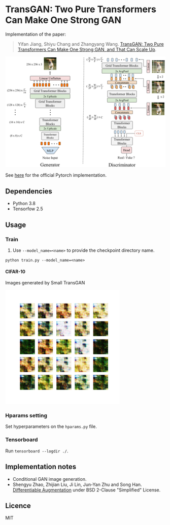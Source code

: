 # TransGAN: Two Pure Transformers Can Make One Strong GAN
Implementation of the paper:

> Yifan Jiang, Shiyu Chang and Zhangyang Wang. [TransGAN: Two Pure Transformers Can Make One
Strong GAN, and That Can Scale Up](https://arxiv.org/abs/2102.07074). 

![Architecture](./images/architecture.png)

See [here](https://github.com/VITA-Group/TransGAN) for the official Pytorch implementation.


## Dependencies
- Python 3.8
- Tensorfow 2.5


## Usage
### Train
1. Use `--model_name=<name>` to provide the checkpoint directory name. 
```
python train.py --model_name=<name> 
```

#### CIFAR-10
Images generated by Small TransGAN

![](images/small_transgan.gif "LiteTransGAN ON CIFAR-10")

### Hparams setting
Set hyperparameters on the `hparams.py` file.

### Tensorboard
Run `tensorboard --logdir ./`.


## Implementation notes
- Conditional GAN image generation.
- Shengyu Zhao, Zhijian Liu, Ji Lin, Jun-Yan Zhu and Song Han. [Differentiable Augmentation](https://arxiv.org/abs/2006.10738) under BSD 2-Clause "Simplified" License.


## Licence
MIT